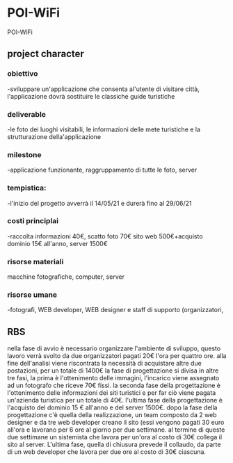 # POI-WiFi
POI-WiFi
## project character
### obiettivo
-sviluppare un'applicazione che consenta al'utente di visitare città, l'applicazione dovrà sostituire le classiche guide turistiche
### deliverable
-le foto dei luoghi visitabili, le informazioni delle mete turistiche e la strutturazione della'applicazione
### milestone
-applicazione funzionante, raggruppamento di tutte le foto, server 
### tempistica:
-l'inizio del progetto avverrà il 14/05/21 e durerà fino al 29/06/21
### costi principlai
-raccolta informazioni 40€, scatto foto 70€ sito web 500€+acquisto dominio 15€ all'anno, server 1500€
### risorse materiali 
macchine fotografiche, computer, server 
### risorse umane 
-fotografi, WEB developer, WEB designer e staff di supporto (organizzatori,



## RBS 
nella fase di avvio è necessario organizzare l'ambiente di sviluppo, questo lavoro verrà svolto da due organizzatori pagati 20€ l'ora per quattro ore. alla fine dell'analisi viene riscontrata la necessità di acquistare altre due postazioni, per un totale di 1400€ 
la fase di progettazione si divisa in altre tre fasi, la prima è l'ottenimento delle immagini, l'incarico viene assegnato ad un fotografo che riceve 70€ fissi. la seconda fase della progettazione è l'ottenimento delle informazioni dei siti turistici e per far ciò viene pagata un'azienda turistica per un totale di 40€. l'ultima fase della progettazione è l'acquisto del dominio 15 € all'anno e del server 1500€. dopo la fase della progettazione c'è quella della realizzazione, un team composto da 2 web designer e da tre web developer creano il sito (essi vengono pagati 30 euro all'ora e lavorano per 6 ore al giorno per due settimane. al termine di queste due settimane un sistemista che lavora per un'ora al costo di 30€ collega il sito al server. L'ultima fase, quella di chiusura prevede il collaudo, da parte di un web developer che lavora per due ore al costo di 30€ ciascuna.

